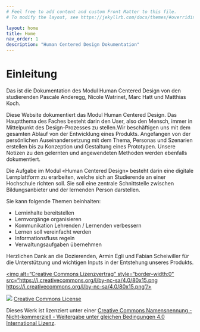 ```yaml
---
# Feel free to add content and custom Front Matter to this file.
# To modify the layout, see https://jekyllrb.com/docs/themes/#overriding-theme-defaults

layout: home
title: Home
nav_order: 1
description: "Human Centered Design Dokumentation"
---
```


# Einleitung
Das ist die Dokumentation des Modul Human Centered Design von den studierenden Pascale Anderegg, Nicole Watrinet, Marc Hatt und Matthias Koch.  

Diese Website dokumentiert das Modul Human Centered Design. Das Hauptthema des Faches besteht darin den User, also den Mensch, immer in Mittelpunkt des Design-Prozesses zu stellen.Wir beschäftigen uns mit dem gesamten Ablauf von der Entwicklung eines Produkts. Angefangen von der persönlichen Auseinandersetzung mit dem Thema, Personas und Szenarien erstellen bis zu Konzeption und Gestaltung eines Prototypen. Unsere Notizen zu den gelernten und angewendeten Methoden werden ebenfalls dokumentiert. 

Die Aufgabe im Modul «Human Centered Design» besteht darin eine digitale Lernplattform zu erarbeiten, welche sich an Studierende an einer Hochschule richten soll. Sie soll eine zentrale Schnittstelle zwischen Bildungsanbieter und der lernenden Person darstellen.

Sie kann folgende Themen beinhalten:
* Lerninhalte bereitstellen
* Lernvorgänge organisieren
* Kommunikation Lehrenden / Lernenden verbessern
* Lernen soll vereinfacht werden
* Informationsfluss regeln
* Verwaltungsaufgaben übernehmen


Herzlichen Dank an die Dozierenden, Armin Egli und Fabian Scheiwiller für die Unterstützung und wichtigen Inputs in der Entstehung unseres Produkts.

<a rel=“license” href=“http://creativecommons.org/licenses/by-nc-sa/4.0/“><img alt=“Creative Commons Lizenzvertrag” style=“border-width:0" src=“https://i.creativecommons.org/l/by-nc-sa/4.0/80x15.png https://i.creativecommons.org/l/by-nc-sa/4.0/80x15.png”/></a>
  
![](https://i.creativecommons.org/l/by-nc-sa/4.0/80x15.png) [Creative Commons License](http://creativecommons.org/licenses/by-nc-sa/4.0)

Dieses Werk ist lizenziert unter einer <a rel=“license” href=“http://creativecommons.org/licenses/by-nc-sa/4.0/“>Creative Commons Namensnennung - Nicht-kommerziell - Weitergabe unter gleichen Bedingungen 4.0 International Lizenz</a>.
